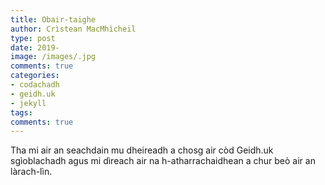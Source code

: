 ```yaml
---
title: Obair-taighe
author: Crìstean MacMhìcheil
type: post
date: 2019-
image: /images/.jpg
comments: true
categories:
- codachadh
- geidh.uk
- jekyll
tags:
comments: true
---
```


Tha mi air an seachdain mu dheireadh a chosg air còd Geidh.uk sgìoblachadh agus mi dìreach air na h-atharrachaidhean a chur beò air an làrach-lìn.

<!--more-->

